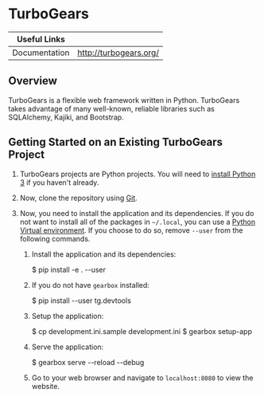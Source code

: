 # TurboGears
| Useful Links      |                         |
|-------------------|-------------------------|
| Documentation     | http://turbogears.org/  |

## Overview

TurboGears is a flexible web framework written in Python. TurboGears takes
advantage of many well-known, reliable libraries such as SQLAlchemy, Kajiki, and
Bootstrap.

## Getting Started on an Existing TurboGears Project

1. TurboGears projects are Python projects. You will need to [install Python
   3](./Python3.md) if you haven't already.

2. Now, clone the repository using [Git](./GIT.md).

3. Now, you need to install the application and its dependencies. If you do not
   want to install all of the packages in `~/.local`, you can use a [Python
   Virtual environment](./Python-Virtual-Environment.md). If you choose to do
   so, remove `--user` from the following commands.

   1. Install the application and its dependencies:

        $ pip install -e . --user

   2. If you do not have `gearbox` installed:

        $ pip install --user tg.devtools

   3. Setup the application:

        $ cp development.ini.sample development.ini
        $ gearbox setup-app

   4. Serve the application:

        $ gearbox serve --reload --debug

   5. Go to your web browser and navigate to `localhost:8080` to view the
      website.
